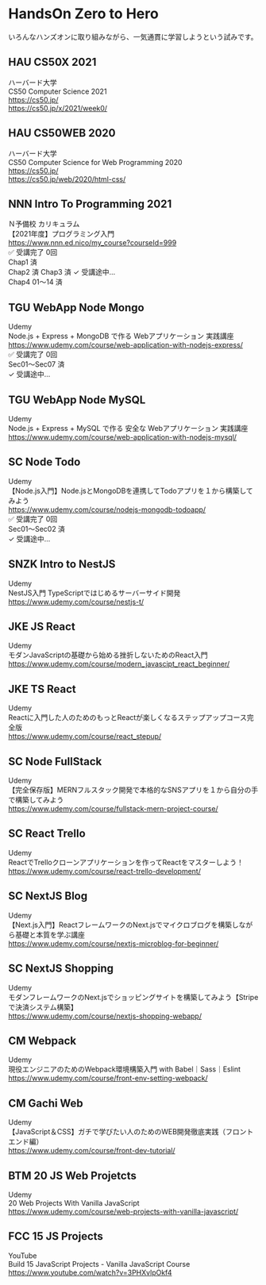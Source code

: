 # HandsOn Zero to Hero

いろんなハンズオンに取り組みながら、一気通貫に学習しようという試みです。  


## HAU CS50X 2021

ハーバード大学  
CS50 Computer Science 2021  
https://cs50.jp/  
https://cs50.jp/x/2021/week0/  


## HAU CS50WEB 2020

ハーバード大学  
CS50 Computer Science for Web Programming 2020  
https://cs50.jp/  
https://cs50.jp/web/2020/html-css/  


## NNN Intro To Programming 2021

Ｎ予備校 カリキュラム  
【2021年度】プログラミング入門  
https://www.nnn.ed.nico/my_course?courseId=999  
✅ 受講完了 0回  
Chap1 済  
Chap2 済
Chap3 済 
✓ 受講途中…  
Chap4 01〜14 済  


## TGU WebApp Node Mongo

Udemy  
Node.js + Express + MongoDB で作る Webアプリケーション 実践講座  
https://www.udemy.com/course/web-application-with-nodejs-express/  
✅ 受講完了 0回  
Sec01〜Sec07 済  
✓ 受講途中…


## TGU WebApp Node MySQL

Udemy  
Node.js + Express + MySQL で作る 安全な Webアプリケーション 実践講座  
https://www.udemy.com/course/web-application-with-nodejs-mysql/


## SC Node Todo

Udemy  
【Node.js入門】Node.jsとMongoDBを連携してTodoアプリを１から構築してみよう  
https://www.udemy.com/course/nodejs-mongodb-todoapp/  
✅ 受講完了 0回  
Sec01〜Sec02 済  
✓ 受講途中…


## SNZK Intro to NestJS

Udemy  
NestJS入門 TypeScriptではじめるサーバーサイド開発  
https://www.udemy.com/course/nestjs-t/  


## JKE JS React

Udemy  
モダンJavaScriptの基礎から始める挫折しないためのReact入門  
https://www.udemy.com/course/modern_javascipt_react_beginner/  


## JKE TS React

Udemy  
Reactに入門した人のためのもっとReactが楽しくなるステップアップコース完全版  
https://www.udemy.com/course/react_stepup/  


## SC Node FullStack

Udemy  
【完全保存版】MERNフルスタック開発で本格的なSNSアプリを１から自分の手で構築してみよう  
https://www.udemy.com/course/fullstack-mern-project-course/  


## SC React Trello

Udemy  
ReactでTrelloクローンアプリケーションを作ってReactをマスターしよう！  
https://www.udemy.com/course/react-trello-development/  


## SC NextJS Blog

Udemy  
【Next.js入門】ReactフレームワークのNext.jsでマイクロブログを構築しながら基礎と本質を学ぶ講座  
https://www.udemy.com/course/nextjs-microblog-for-beginner/  


## SC NextJS Shopping

Udemy  
モダンフレームワークのNext.jsでショッピングサイトを構築してみよう【Stripeで決済システム構築】  
https://www.udemy.com/course/nextjs-shopping-webapp/  


## CM Webpack

Udemy  
現役エンジニアのためのWebpack環境構築入門 with Babel｜Sass｜Eslint  
https://www.udemy.com/course/front-env-setting-webpack/  


## CM Gachi Web

Udemy  
【JavaScript＆CSS】ガチで学びたい人のためのWEB開発徹底実践（フロントエンド編）  
https://www.udemy.com/course/front-dev-tutorial/


## BTM 20 JS Web Projetcts

Udemy  
20 Web Projects With Vanilla JavaScript  
https://www.udemy.com/course/web-projects-with-vanilla-javascript/  


## FCC 15 JS Projects

YouTube  
Build 15 JavaScript Projects - Vanilla JavaScript Course  
https://www.youtube.com/watch?v=3PHXvlpOkf4  

